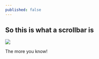 ```yaml
---
published: false
---
```

## So this is what a scrollbar is

![](https://i.imgur.com/vWaBqeM.png)

The more you know!